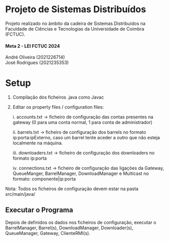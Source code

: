 # Projeto de Sistemas Distribuídos
Projeto realizado no ãmbito da cadeira de Sistemas Distribuidos na Faculdade de Ciências e Tecnologias da Universidade de Coimbra (FCTUC).

#### Meta 2 - LEI FCTUC 2024

André Oliveira  (2021226714)<br/>José Rodrigues (2021235353) 

# Setup

1. Compilação dos ficheiros .java como Javac


2. Editar os property files / configuration files:

   i. accounts.txt -> ficheiro de configuração das contas presentes na gateway (0 para uma conta normal, 1 para conta de
   administrador)

   ii. barrels.txt -> ficheiro de configuração dos barrels no formato ip:porta:ipExterno, caso um barrel tente aceder a
   outro que não esteja localmente na máquina.

   iii. downloaders.txt -> ficheiro de configuração dos downloaders no formato ip:porta

   iv. connections.txt ->  ficheiro de configuração das ligações da Gateway, QueueManger, BarrelManager, DownloadManager
   e Multicast no formato: componente|ip:porta

Nota: Todos os ficheiros de configuração devem estar na pasta src/main/java/

## Executar o Programa

Depois de definidos os dados nos ficheiros de configuração, executar o BarrelManager, Barrel(s), DownloadManager,
Downloader(s), QueueManager, Gateway, ClienteRMI(s).
